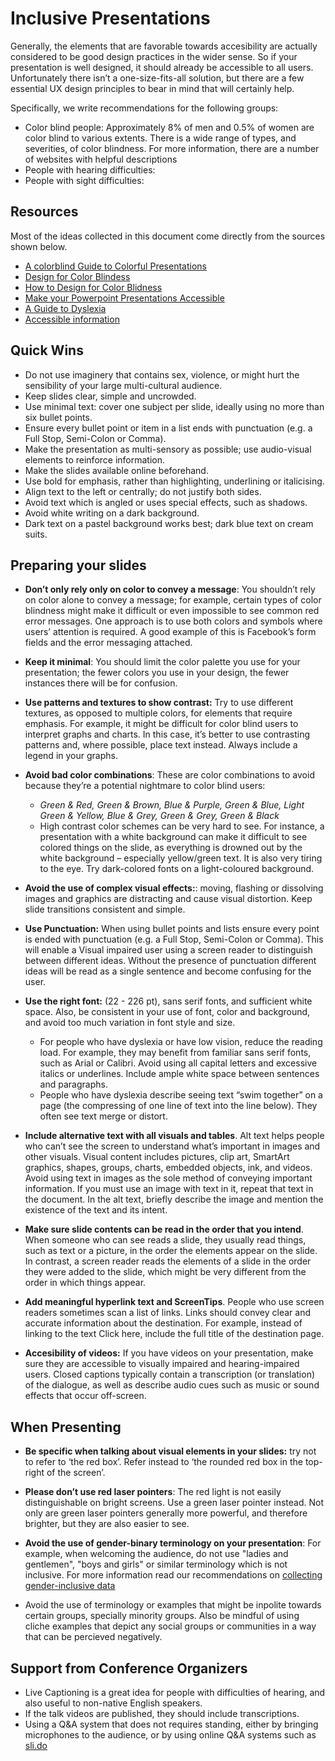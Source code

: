 # Inclusive Presentations 

Generally, the elements that are favorable towards accesibility are actually considered to be good design practices in the wider sense. So if your presentation is well designed, it should already be accessible to all users. Unfortunately there isn’t a one-size-fits-all solution, but there are a few essential UX design principles to bear in mind that will certainly help. 

Specifically, we write recommendations for the following groups: 

- Color blind people: Approximately 8% of men and 0.5% of women are color blind to various extents. There is a wide range of types, and severities, of color blindness. For more information, there are a number of websites with helpful descriptions
- People with hearing difficulties: 
- People with sight difficulties: 

## Resources 

Most of the ideas collected in this document come directly from the sources shown below. 

- [A colorblind Guide to Colorful Presentations](http://www.blopig.com/blog/2013/10/a-colourblind-guide-to-colourful-presentations/)
- [Design for Color Blindess](http://jfly.iam.u-tokyo.ac.jp/color/)
- [How to Design for Color Blidness](https://medium.theuxblog.com/how-to-design-for-color-blindness-a6f083b08e12)
- [Make your Powerpoint Presentations Accessible](https://support.office.com/en-ie/article/make-your-powerpoint-presentations-accessible-6f7772b2-2f33-4bd2-8ca7-dae3b2b3ef25)
- [A Guide to Dyslexia](https://www.yorksj.ac.uk/media/content-assets/student-services/documents/A-Guide-to-Dyslexia-(PowerPoint)-A5.pdf)
- [Accessible information](https://www.tcd.ie/CAPSL/TIC/accessible-info/powerpoint/index.php)


## Quick Wins 

- Do not use imaginery that contains sex, violence, or might hurt the sensibility of your large multi-cultural audience. 
- Keep slides clear, simple and uncrowded.
- Use minimal text: cover one subject per slide, ideally using no more than six bullet points.
- Ensure every bullet point or item in a list ends with punctuation (e.g. a Full Stop, Semi-Colon or Comma).
- Make the presentation as multi-sensory as possible; use audio-visual elements to reinforce information.
- Make the slides available online beforehand.
- Use bold for emphasis, rather than highlighting, underlining or italicising. 
- Align text to the left or centrally; do not justify both sides.
- Avoid text which is angled or uses special effects, such as shadows.
- Avoid white writing on a dark background.
- Dark text on a pastel background works best; dark blue text on cream suits.
                                  
## Preparing your slides

- **Don’t only rely only on color to convey a message**: You shouldn’t rely on color alone to convey a message; for example, certain types of color blindness might make it difficult or even impossible to see common red error messages. One approach is to use both colors and symbols where users’ attention is required. A good example of this is Facebook’s form fields and the error messaging attached.

- **Keep it minimal**: You should limit the color palette you use for your presentation; the fewer colors you use in your design, the fewer instances there will be for confusion.

- **Use patterns and textures to show contrast:** Try to use different textures, as opposed to multiple colors, for elements that require emphasis. For example, it might be difficult for color blind users to interpret graphs and charts. In this case, it’s better to use contrasting patterns and, where possible, place text instead. Always include a legend in your graphs. 

- **Avoid bad color combinations**: These are color combinations to avoid because they’re a potential nightmare to color blind users: 
	- *Green & Red, Green & Brown, Blue & Purple, Green & Blue, Light Green & Yellow, Blue & Grey, Green & Grey, Green & Black*
	- High contrast color schemes can be very hard to see. For instance, a presentation with a white background can make it difficult to see colored things on the slide, as everything is drowned out by the white background – especially yellow/green text. It is also very tiring to the eye. Try dark-colored fonts on a light-coloured background.


- **Avoid the use of complex visual effects:**: moving, flashing or dissolving images and graphics are distracting and cause visual distortion. Keep slide transitions consistent and simple.

- **Use Punctuation:** When using bullet points and lists ensure every point is ended with punctuation (e.g. a Full Stop, Semi-Colon or Comma). This will enable a Visual impaired user using a screen reader to distinguish between different ideas. Without the presence of punctuation different ideas will be read as a single sentence and become confusing for the user.

- **Use the right font:** (22 - 226 pt), sans serif fonts, and sufficient white space. Also, be consistent in your use of font, color and background, and avoid too much variation in font style and size.
	- For people who have dyslexia or have low vision, reduce the reading load. For example, they may benefit from familiar sans serif fonts, such as Arial or Calibri. Avoid using all capital letters and excessive italics or underlines. Include ample white space between sentences and paragraphs.
	- People who have dyslexia describe seeing text “swim together” on a page (the compressing of one line of text into the line below). They often see text merge or distort. 


- **Include alternative text with all visuals and tables**. Alt text helps people who can’t see the screen to understand what’s important in images and other visuals. Visual content includes pictures, clip art, SmartArt graphics, shapes, groups, charts, embedded objects, ink, and videos. Avoid using text in images as the sole method of conveying important information. If you must use an image with text in it, repeat that text in the document. In the alt text, briefly describe the image and mention the existence of the text and its intent.

- **Make sure slide contents can be read in the order that you intend**. When someone who can see reads a slide, they usually read things, such as text or a picture, in the order the elements appear on the slide. In contrast, a screen reader reads the elements of a slide in the order they were added to the slide, which might be very different from the order in which things appear.


- **Add meaningful hyperlink text and ScreenTips**. People who use screen readers sometimes scan a list of links. Links should convey clear and accurate information about the destination. For example, instead of linking to the text Click here, include the full title of the destination page.


- **Accesibility of videos:** If you have videos on your presentation, make sure they are accessible to visually impaired and hearing-impaired users. Closed captions typically contain a transcription (or translation) of the dialogue, as well as describe audio cues such as music or sound effects that occur off-screen.

## When Presenting 

- **Be specific when talking about visual elements in your slides:** try not to refer to ‘the red box’. Refer instead to ‘the rounded red box in the top-right of the screen’.

- **Please don’t use red laser pointers**:  The red light is not easily distinguishable on bright screens. Use a green laser pointer instead. Not only are green laser pointers generally more powerful, and therefore brighter, but they are also easier to see.


- **Avoid the use of gender-binary terminology on your presentation**: For example, when welcoming the audience, do not use "ladies and gentlemen", "boys and girls" or similar terminology which is not inclusive. For more information read our recommendations on [collecting gender-inclusive data](gender-in-surveys.md)

- Avoid the use of terminology or examples that might be inpolite towards certain groups, specially minority groups. Also  be mindful of using cliche examples that depict any social groups or communities in a way that can be percieved negatively.  


## Support from Conference Organizers 

- Live Captioning is a great idea for people with difficulties of hearing, and also useful to non-native English speakers. 
- If the talk videos are published, they should include transcriptions.
- Using a Q&A system that does not requires standing, either by bringing microphones to the audience, or by using online Q&A systems such as [sli.do](sli.do) 

